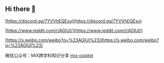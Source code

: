 ## Hi there 👋

[https://discord.gg/7YVVhEQExu](https://discord.gg/7YVVhEQExu)

[https://www.reddit.com/r/AGIUI/](https://www.reddit.com/r/AGIUI/)

[https://s.weibo.com/weibo?q=%23AGIUI%23](https://s.weibo.com/weibo?q=%23AGIUI%23)


微信公众号：MiX跨学科知识分享
[mix-copilot](http://www.mix-copilot.com)
